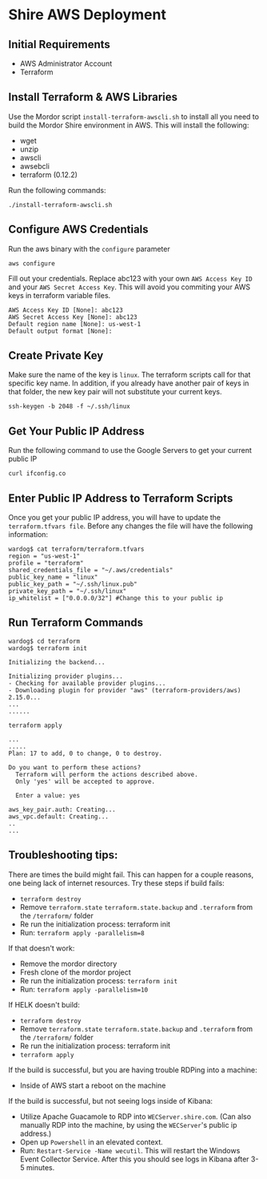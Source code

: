 # Shire AWS Deployment

## Initial Requirements

* AWS Administrator Account
* Terraform

## Install Terraform & AWS Libraries

Use the Mordor script `install-terraform-awscli.sh` to install all you need to build the Mordor Shire environment in AWS. This will install the following:

* wget
* unzip
* awscli
* awsebcli
* terraform (0.12.2)

Run the following commands:

```
./install-terraform-awscli.sh
```

## Configure AWS Credentials

Run the aws binary with the `configure` parameter
```
aws configure
```

Fill out your credentials. Replace abc123 with your own `AWS Access Key ID` and your `AWS Secret Access Key`. This will avoid you commiting your AWS keys in terraform variable files.

```
AWS Access Key ID [None]: abc123 
AWS Secret Access Key [None]: abc123
Default region name [None]: us-west-1
Default output format [None]:
```

## Create Private Key

Make sure the name of the key is `linux`. The terraform scripts call for that specific key name. In addition, if you already have another pair of keys in that folder, the new key pair will not substitute your current keys.

```
ssh-keygen -b 2048 -f ~/.ssh/linux
```

## Get Your Public IP Address

Run the following command to use the Google Servers to get your current public IP

```
curl ifconfig.co
```

## Enter Public IP Address to Terraform Scripts

Once you get your public IP address, you will have to update the `terraform.tfvars file`. Before any changes the file will have the following information:

```
wardog$ cat terraform/terraform.tfvars 
region = "us-west-1"
profile = "terraform"
shared_credentials_file = "~/.aws/credentials"
public_key_name = "linux"
public_key_path = "~/.ssh/linux.pub"
private_key_path = "~/.ssh/linux"
ip_whitelist = ["0.0.0.0/32"] #Change this to your public ip
```

## Run Terraform Commands

```
wardog$ cd terraform
wardog$ terraform init

Initializing the backend...

Initializing provider plugins...
- Checking for available provider plugins...
- Downloading plugin for provider "aws" (terraform-providers/aws) 2.15.0...
...
......
```

```
terraform apply 

...
.....
Plan: 17 to add, 0 to change, 0 to destroy.

Do you want to perform these actions?
  Terraform will perform the actions described above.
  Only 'yes' will be accepted to approve.

  Enter a value: yes

aws_key_pair.auth: Creating...
aws_vpc.default: Creating...
..
...
```
## Troubleshooting tips:

There are times the build might fail. This can happen for a couple reasons, one being lack of internet resources.
Try these steps if build fails:
* `terraform destroy`
* Remove `terraform.state` `terraform.state.backup` and `.terraform` from the `/terraform/` folder
* Re run the initialization process: terraform init
* Run: `terraform apply -parallelism=8`

If that doesn't work:
* Remove the mordor directory
* Fresh clone of the mordor project
* Re run the initialization process: `terraform init`
* Run: `terraform apply -parallelism=10`

If HELK doesn't build:
* `terraform destroy`
* Remove `terraform.state` `terraform.state.backup` and `.terraform` from the `/terraform/` folder
* Re run the initialization process: terraform init
* `terraform apply`


If the build is successful, but you are having trouble RDPing into a machine:
* Inside of AWS start a reboot on the machine

If the build is successful, but not seeing logs inside of Kibana:
* Utilize Apache Guacamole to RDP into `WECServer.shire.com`. (Can also manually RDP into the machine, by using the `WECServer`'s public ip address.)
* Open up `Powershell` in an elevated context. 
* Run: `Restart-Service -Name wecutil`.
This will restart the Windows Event Collector Service. After this you should see logs in Kibana after 3-5 minutes. 


